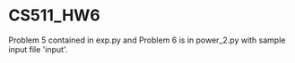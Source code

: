 # CS511_HW6

Problem 5 contained in exp.py and Problem 6 is in power_2.py with sample input file 'input'.
